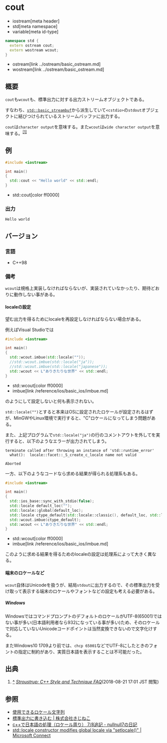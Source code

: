 # cout
* iostream[meta header]
* std[meta namespace]
* variable[meta id-type]

```cpp
namespace std {
  extern ostream cout;
  extern wostream wcout;
}
```
* ostream[link ../ostream/basic_ostream.md]
* wostream[link ../ostream/basic_ostream.md]

## 概要
`cout`も`wcout`も、標準出力に対する出力ストリームオブジェクトである。

すなわち、[`std::basic_streambuf`](../streambuf/basic_streambuf.md)から派生していて`<cstdio>`の`stdout`オブジェクトに結びつけられているストリームバッファに出力する。

`cout`は`character output`を意味する。また`wcout`は`wide character output`を意味する。<sup><a id="cite_ref-1" href="#cite-1">[1]</a></sup>

## 例
```cpp example
#include <iostream>

int main()
{
  std::cout << "Hello world" << std::endl;
}
```
* std::cout[color ff0000]

### 出力
```
Hello world
```

## バージョン
### 言語
- C++98

### 備考

`wcout`は規格上実装しなければならないが、実装されていなかったり、期待どおりに動作しない事がある。

#### localeの設定
望む出力を得るためにlocaleを再設定しなければならない場合がある。

例えばVisual Studioでは

```cpp example
#include <iostream>

int main()
{
  std::wcout.imbue(std::locale(""));
  //std::wcout.imbue(std::locale("ja"));
  //std::wcout.imbue(std::locale("japanese"));
  std::wcout << L"ありきたりな世界" << std::endl;
}
```
* std::wcout[color ff0000]
* imbue[link /reference/ios/basic_ios/imbue.md]

のようにして設定しないと何も表示されない。

`std::locale("")`とすると本来はOSに設定されたロケールが設定されるはずが、MinGWやLinux環境で実行すると、"C"ロケールになってしまう問題がある。

また、上記プログラムで`std::locale("ja")`の行のコメントアウトを外してを実行すると、以下のようなエラーが出力されてしまう。

```
terminate called after throwing an instance of 'std::runtime_error'
  what():  locale::facet::_S_create_c_locale name not valid

Aborted
```

一方、以下のようなコードなら求める結果が得られる処理系もある。

```cpp example
#include <iostream>

int main()
{
  std::ios_base::sync_with_stdio(false);
  std::locale default_loc("");
  std::locale::global(default_loc);
  std::locale ctype_default(std::locale::classic(), default_loc, std::locale::ctype); //※
  std::wcout.imbue(ctype_default);
  std::wcout << L"ありきたりな世界" << std::endl;
}
```
* std::wcout[color ff0000]
* imbue[link /reference/ios/basic_ios/imbue.md]

このように求める結果を得るためのlocaleの設定は処理系によって大きく異なる。

#### 端末のロケールなど

`wcout`自体はUnicodeを扱うが、結局`stdout`に出力するので、その標準出力を受け取って表示する端末のロケールやフォントなどの設定も考える必要がある。

##### Windows
WindowsではコマンドプロンプトのデフォルトのロケールがUTF-8(65001)ではない事が多い(日本語利用者なら932になっている事が多い)ため、そのロケールで対応していないUnicodeコードポイントは当然変換できないので文字化けする。

またWindows10 1709より前では、`chcp 65001`などでUTF-8にしたときのフォントの指定に制約があり、実質日本語を表示することは不可能だった。

## 出典

1. **<a id="cite-1" href="#cite_ref-1">^</a>** <cite>[Stroustrup: C++ Style and Technique FAQ](http://www.stroustrup.com/bs_faq2.html#cout)</cite>(2018-08-21 17:01 JST 閲覧)

## 参照

- [使用できるロケール文字列](../../article/platform/locales.md)
- [標準出力に書き込む | 株式会社きじねこ](http://www.kijineko.co.jp/tech/cppsamples/stdout.html)
- [c++で日本語の処理（ロケール周り） 7/8追記 - nullnull7の日記](http://nullnull.hatenablog.com/entry/20120629/1340935277)
- [std::locale constructor modifies global locale via "setlocale()" | Microsoft Connect](http://web.archive.org/web/20100328154628/http://connect.microsoft.com:80/VisualStudio/feedback/details/492128/std-locale-constructor-modifies-global-locale-via-setlocale)
